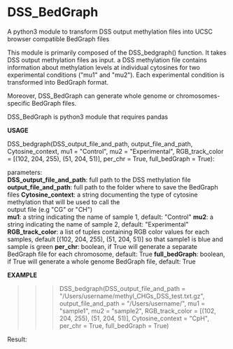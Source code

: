 # DSS_BedGraph

A python3 module to transform DSS output methylation files into UCSC browser compatible BedGraph files

This module is primarily composed of the DSS_bedgraph() function. It takes DSS output methylation files as input. 
a DSS methylation file contains information about methylation levels at individual cytosines for two experimental conditions ("mu1" and "mu2"). Each experimental condition is transformed into BedGraph format. 

Moreover,  DSS_BedGraph can generate whole genome or chromosomes-specific BedGraph files.

DSS_BedGraph is python3 module that requires pandas


**USAGE**

DSS_bedgraph(DSS_output_file_and_path, output_file_and_path, Cytosine_context, mu1 = "Control", mu2 = "Experimental", RGB_track_color = [(102, 204, 255), (51, 204, 51)], per_chr = True, full_bedGraph = True):

parameters:                  
                             **DSS_output_file_and_path**: full path to the DSS methylation file
                             **output_file_and_path**: full path to the folder where to save the BedGraph files
                             **Cytosine_context**: a string documenting the type of cytosine methylation that will be used to call the             
                              output file (e.g "CG" or "CH")    
                             **mu1**: a string indicating the name of sample 1, default: "Control"
                             **mu2**: a string indicating the name of sample 2, default: "Experimental"
                             **RGB_track_color**: a list of tuples containing RGB color values for each samples, default [(102, 204, 255), (51, 204, 51)] so that sample1 is blue and sample is green
                             **per_chr**: boolean, if True will generate a separate BedGraph file for each chromosome, default: True
                             **full_bedGraph**: boolean, if True will generate a whole genome BedGraph file, default: True
                             
                           
**EXAMPLE**

>>>DSS_bedgraph(DSS_output_file_and_path = "/Users/username/methyl_CHGs_DSS_test.txt.gz", output_file_and_path = "/Users/username/", mu1 = "sample1", mu2 = "sample2", RGB_track_color = [(102, 204, 255), (51, 204, 51)], Cytosine_context = "CpH", per_chr = True, full_bedGraph = True)
                             
                                          
Result:


                              
                              
                              
                              
